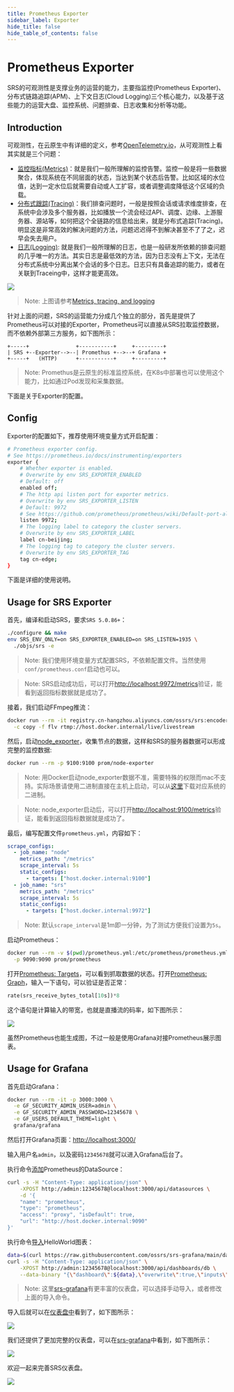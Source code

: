 ```yaml
---
title: Prometheus Exporter
sidebar_label: Exporter
hide_title: false
hide_table_of_contents: false
---
```


# Prometheus Exporter

SRS的可观测性是支撑业务的运营的能力，主要指监控(Prometheus Exporter)、分布式链路追踪(APM)、上下文日志(Cloud Logging)三个核心能力，以及基于这些能力的运营大盘、监控系统、问题排查、日志收集和分析等功能。

## Introduction

可观测性，在云原生中有详细的定义，参考[OpenTelemetry.io](https://opentelemetry.io)，从可观测性上看其实就是三个问题：

* [监控指标(Metrics)](https://opentelemetry.io/docs/concepts/observability-primer/#reliability--metrics)：就是我们一般所理解的监控告警。监控一般是将一些数据聚合，体现系统在不同层面的状态，当达到某个状态后告警。比如区域的水位值，达到一定水位后就需要自动或人工扩容，或者调整调度降低这个区域的负载。
* [分布式跟踪(Tracing)](https://opentelemetry.io/docs/concepts/observability-primer/#distributed-traces)：我们排查问题时，一般是按照会话或请求维度排查，在系统中会涉及多个服务器，比如播放一个流会经过API、调度、边缘、上游服务器、源站等，如何把这个全链路的信息给出来，就是分布式追踪(Tracing)。明显这是非常高效的解决问题的方法，问题迟迟得不到解决甚至不了了之，迟早会失去用户。
* [日志(Logging)](https://opentelemetry.io/docs/concepts/observability-primer/#logs): 就是我们一般所理解的日志，也是一般研发所依赖的排查问题的几乎唯一的方法。其实日志是最低效的方法，因为日志没有上下文，无法在分布式系统中分离出某个会话的多个日志。日志只有具备追踪的能力，或者在关联到Traceing中，这样才能更高效。

![](/img/doc-2022-10-30-001.png)

> Note: 上图请参考[Metrics, tracing, and logging](https://peter.bourgon.org/blog/2017/02/21/metrics-tracing-and-logging.html)

针对上面的问题，SRS的运营能力分成几个独立的部分，首先是提供了Prometheus可以对接的Exporter，Prometheus可以直接从SRS拉取监控数据，而不依赖外部第三方服务，如下图所示：

```
+-----+               +-----------+     +---------+
| SRS +--Exporter-->--| Promethus +-->--+ Grafana +
+-----+   (HTTP)      +-----------+     +---------+
```

> Note: Promethus是云原生的标准监控系统，在K8s中部署也可以使用这个能力，比如通过Pod发现和采集数据。

下面是关于Exporter的配置。

## Config

Exporter的配置如下，推荐使用环境变量方式开启配置：

```bash
# Prometheus exporter config.
# See https://prometheus.io/docs/instrumenting/exporters
exporter {
    # Whether exporter is enabled.
    # Overwrite by env SRS_EXPORTER_ENABLED
    # Default: off
    enabled off;
    # The http api listen port for exporter metrics.
    # Overwrite by env SRS_EXPORTER_LISTEN
    # Default: 9972
    # See https://github.com/prometheus/prometheus/wiki/Default-port-allocations
    listen 9972;
    # The logging label to category the cluster servers.
    # Overwrite by env SRS_EXPORTER_LABEL
    label cn-beijing;
    # The logging tag to category the cluster servers.
    # Overwrite by env SRS_EXPORTER_TAG
    tag cn-edge;
}
```

下面是详细的使用说明。

## Usage for SRS Exporter

首先，编译和启动SRS，要求`SRS 5.0.86+`：

```bash
./configure && make
env SRS_ENV_ONLY=on SRS_EXPORTER_ENABLED=on SRS_LISTEN=1935 \
  ./objs/srs -e
```

> Note: 我们使用环境变量方式配置SRS，不依赖配置文件。当然使用`conf/prometheus.conf`启动也可以。

> Note: SRS启动成功后，可以打开[http://localhost:9972/metrics](http://localhost:9972/metrics)验证，能看到返回指标数据就是成功了。

接着，我们启动FFmpeg推流：

```bash
docker run --rm -it registry.cn-hangzhou.aliyuncs.com/ossrs/srs:encoder ffmpeg -stream_loop -1 -re -i doc/source.flv \
  -c copy -f flv rtmp://host.docker.internal/live/livestream
```

然后，启动[node_exporter](https://github.com/prometheus/node_exporter)，收集节点的数据，这样和SRS的服务器数据可以形成完整的监控数据:

```bash
docker run --rm -p 9100:9100 prom/node-exporter
```

> Note: 用Docker启动node_exporter数据不准，需要特殊的权限而mac不支持。实际场景请使用二进制直接在主机上启动，可以从[这里](https://github.com/prometheus/node_exporter/releases)下载对应系统的二进制。

> Note: node_exporter启动后，可以打开[http://localhost:9100/metrics](http://localhost:9100/metrics)验证，能看到返回指标数据就是成功了。

最后，编写配置文件`prometheus.yml`，内容如下：

```yml
scrape_configs:
  - job_name: "node"
    metrics_path: "/metrics"
    scrape_interval: 5s
    static_configs:
      - targets: ["host.docker.internal:9100"]
  - job_name: "srs"
    metrics_path: "/metrics"
    scrape_interval: 5s
    static_configs:
      - targets: ["host.docker.internal:9972"]
```

> Note: 默认`scrape_interval`是1m即一分钟，为了测试方便我们设置为`5s`。

启动Prometheus：

```bash
docker run --rm -v $(pwd)/prometheus.yml:/etc/prometheus/prometheus.yml \
  -p 9090:9090 prom/prometheus
```

打开[Prometheus: Targets](http://localhost:9090/targets)，可以看到抓取数据的状态。打开[Prometheus: Graph](http://localhost:9090/graph)，输入一下语句，可以验证是否正常：

```sql
rate(srs_receive_bytes_total[10s])*8
```

这个语句是计算输入的带宽，也就是直播流的码率，如下图所示：

![](/img/doc-2022-10-30-002.png)

虽然Prometheus也能生成图，不过一般是使用Grafana对接Prometheus展示图表。

## Usage for Grafana

首先启动Grafana：

```bash
docker run --rm -it -p 3000:3000 \
  -e GF_SECURITY_ADMIN_USER=admin \
  -e GF_SECURITY_ADMIN_PASSWORD=12345678 \
  -e GF_USERS_DEFAULT_THEME=light \
  grafana/grafana
```

然后打开Grafana页面：[http://localhost:3000/](http://localhost:3000/)

输入用户名`admin`，以及密码`12345678`就可以进入Grafana后台了。

执行命令[添加](https://grafana.com/docs/grafana/latest/developers/http_api/data_source/#create-a-data-source)Prometheus的DataSource：

```bash
curl -s -H "Content-Type: application/json" \
    -XPOST http://admin:12345678@localhost:3000/api/datasources \
    -d '{
    "name": "prometheus",
    "type": "prometheus",
    "access": "proxy", "isDefault": true,
    "url": "http://host.docker.internal:9090"
}'
```

执行命令[导入](https://grafana.com/docs/grafana/latest/developers/http_api/dashboard/#create--update-dashboard)HelloWorld图表：

```bash
data=$(curl https://raw.githubusercontent.com/ossrs/srs-grafana/main/dashboards/helloworld-import.json 2>/dev/null)
curl -s -H "Content-Type: application/json" \
    -XPOST http://admin:12345678@localhost:3000/api/dashboards/db \
    --data-binary "{\"dashboard\":${data},\"overwrite\":true,\"inputs\":[],\"folderId\":0}"
```

> Note: 这里[srs-grafana](https://github.com/ossrs/srs-grafana/tree/main/dashboards)有更丰富的仪表盘，可以选择手动导入，或者修改上面的导入命令。

导入后就可以在[仪表盘中](http://localhost:3000/dashboards)看到了，如下图所示：

![](/img/doc-2022-10-30-003.png)

我们还提供了更加完整的仪表盘，可以在[srs-grafana](https://github.com/ossrs/srs-grafana/tree/main/dashboards)中看到，如下图所示：

![](/img/doc-2022-10-30-004.png)

欢迎一起来完善SRS仪表盘。

![](https://ossrs.net/gif/v1/sls.gif?site=ossrs.net&path=/lts/doc/zh/v6/exporter)

